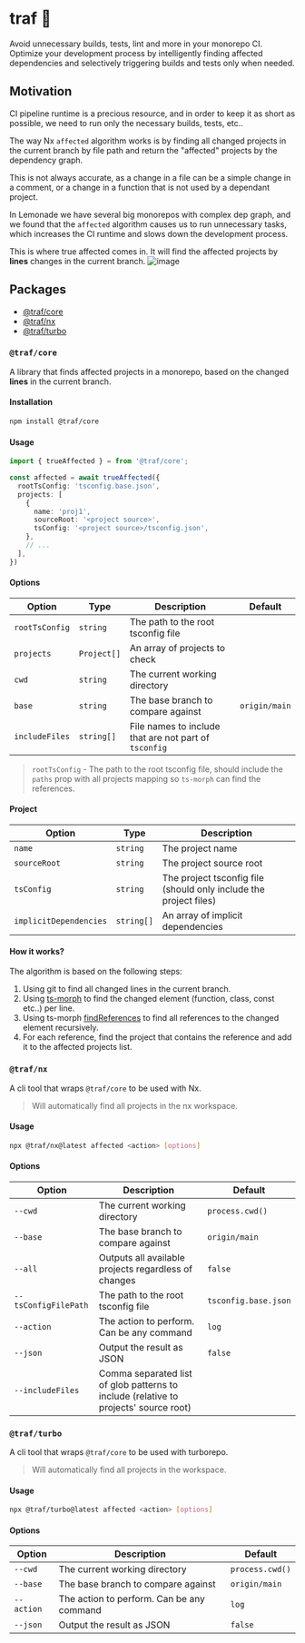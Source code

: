 # traf 🚀

Avoid unnecessary builds, tests, lint and more in your monorepo CI. Optimize your development process by intelligently finding affected dependencies and selectively triggering builds and tests only when needed.

## Motivation

CI pipeline runtime is a precious resource, and in order to keep it as short as possible, we need to run only the necessary builds, tests, etc..

The way Nx `affected` algorithm works is by finding all changed projects in the current branch by file path and return the "affected" projects by the dependency graph.

This is not always accurate, as a change in a file can be a simple change in a comment, or a change in a function that is not used by a dependant project.

In Lemonade we have several big monorepos with complex dep graph, and we found that the `affected` algorithm causes us to run unnecessary tasks, which increases the CI runtime and slows down the development process.

This is where true affected comes in. It will find the affected projects by **lines** changes in the current branch.
![image](https://github.com/lemonade-hq/traf/assets/6004537/2e2d9b6e-3a40-4673-8783-6e444ac59c8f)

## Packages

- [@traf/core](#trafcore)
- [@traf/nx](#trafnx)
- [@traf/turbo](#trafturbo)

### `@traf/core`

A library that finds affected projects in a monorepo, based on the changed **lines** in the current branch.

#### **Installation**

```bash
npm install @traf/core
```

#### **Usage**

```ts
import { trueAffected } = from '@traf/core';

const affected = await trueAffected({
  rootTsConfig: 'tsconfig.base.json',
  projects: [
    {
      name: 'proj1',
      sourceRoot: '<project source>',
      tsConfig: '<project source>/tsconfig.json',
    },
    // ...
  ],
})
```

#### **Options**

| Option         | Type        | Description                                           | Default       |
| -------------- | ----------- | ----------------------------------------------------- | ------------- |
| `rootTsConfig` | `string`    | The path to the root tsconfig file                    |               |
| `projects`     | `Project[]` | An array of projects to check                         |               |
| `cwd`          | `string`    | The current working directory                         |               |
| `base`         | `string`    | The base branch to compare against                    | `origin/main` |
| `includeFiles` | `string[]`  | File names to include that are not part of `tsconfig` |               |

> `rootTsConfig` - The path to the root tsconfig file, should include the `paths` prop with all projects mapping so `ts-morph` can find the references.

#### **Project**

| Option                 | Type       | Description                                                       |
| ---------------------- | ---------- | ----------------------------------------------------------------- |
| `name`                 | `string`   | The project name                                                  |
| `sourceRoot`           | `string`   | The project source root                                           |
| `tsConfig`             | `string`   | The project tsconfig file (should only include the project files) |
| `implicitDependencies` | `string[]` | An array of implicit dependencies                                 |

#### How it works?

The algorithm is based on the following steps:

1. Using git to find all changed lines in the current branch.
2. Using [ts-morph](https://ts-morph.com/) to find the changed element (function, class, const etc..) per line.
3. Using ts-morph [findReferences](https://ts-morph.com/navigation/finding-references#finding-referencing-nodes) to find all references to the changed element recursively.
4. For each reference, find the project that contains the reference and add it to the affected projects list.

### `@traf/nx`

A cli tool that wraps `@traf/core` to be used with Nx.

> Will automatically find all projects in the nx workspace.

#### **Usage**

```bash
npx @traf/nx@latest affected <action> [options]
```

#### **Options**

| Option               | Description                                                                          | Default              |
| -------------------- | ------------------------------------------------------------------------------------ | -------------------- |
| `--cwd`              | The current working directory                                                        | `process.cwd()`      |
| `--base`             | The base branch to compare against                                                   | `origin/main`        |
| `--all`              | Outputs all available projects regardless of changes                                 | `false`              |
| `--tsConfigFilePath` | The path to the root tsconfig file                                                   | `tsconfig.base.json` |
| `--action`           | The action to perform. Can be any command                                            | `log`                |
| `--json`             | Output the result as JSON                                                            | `false`              |
| `--includeFiles`     | Comma separated list of glob patterns to include (relative to projects' source root) |                      |


### `@traf/turbo`

A cli tool that wraps `@traf/core` to be used with turborepo.

> Will automatically find all projects in the workspace.

#### **Usage**

```bash
npx @traf/turbo@latest affected <action> [options]
```

#### **Options**

| Option               | Description                                                                          | Default              |
| -------------------- | ------------------------------------------------------------------------------------ | -------------------- |
| `--cwd`              | The current working directory                                                        | `process.cwd()`      |
| `--base`             | The base branch to compare against                                                   | `origin/main`        |
| `--action`           | The action to perform. Can be any command                                            | `log`                |
| `--json`             | Output the result as JSON                                                            | `false`              |


